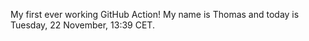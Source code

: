 My first ever working GitHub Action!
My name is Thomas and today is Tuesday, 22 November, 13:39 CET. 

